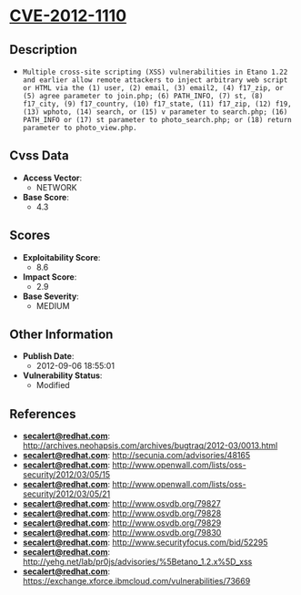 
# [CVE-2012-1110](https://cve.mitre.org/cgi-bin/cvename.cgi?name=CVE-2012-1110)

## Description

- `Multiple cross-site scripting (XSS) vulnerabilities in Etano 1.22 and earlier allow remote attackers to inject arbitrary web script or HTML via the (1) user, (2) email, (3) email2, (4) f17_zip, or (5) agree parameter to join.php; (6) PATH_INFO, (7) st, (8) f17_city, (9) f17_country, (10) f17_state, (11) f17_zip, (12) f19, (13) wphoto, (14) search, or (15) v parameter to search.php; (16) PATH_INFO or (17) st parameter to photo_search.php; or (18) return parameter to photo_view.php.`

## Cvss Data

- **Access Vector**:
  - NETWORK
- **Base Score**:
  - 4.3

## Scores

- **Exploitability Score**:
  - 8.6
- **Impact Score**:
  - 2.9
- **Base Severity**:
  - MEDIUM

## Other Information

- **Publish Date**:
  - 2012-09-06 18:55:01
- **Vulnerability Status**:
  - Modified

## References

- **secalert@redhat.com**: http://archives.neohapsis.com/archives/bugtraq/2012-03/0013.html
- **secalert@redhat.com**: http://secunia.com/advisories/48165
- **secalert@redhat.com**: http://www.openwall.com/lists/oss-security/2012/03/05/15
- **secalert@redhat.com**: http://www.openwall.com/lists/oss-security/2012/03/05/21
- **secalert@redhat.com**: http://www.osvdb.org/79827
- **secalert@redhat.com**: http://www.osvdb.org/79828
- **secalert@redhat.com**: http://www.osvdb.org/79829
- **secalert@redhat.com**: http://www.osvdb.org/79830
- **secalert@redhat.com**: http://www.securityfocus.com/bid/52295
- **secalert@redhat.com**: http://yehg.net/lab/pr0js/advisories/%5Betano_1.2.x%5D_xss
- **secalert@redhat.com**: https://exchange.xforce.ibmcloud.com/vulnerabilities/73669
